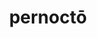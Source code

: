 ---
title: pernoctō
meaning: to spend the night
ch: [seventeen]
pos: verb
inf: pernoctāre
secondppstem: pernoct
infend: āre
thirdpp: pernoctāvī
fourthpp: pernoctātūrus
conjugation: first
six: y
---